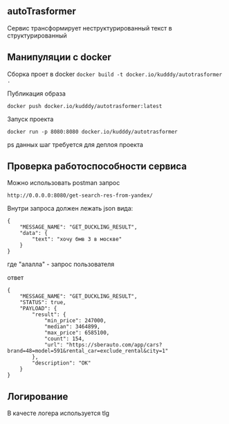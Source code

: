 ## autoTrasformer

Сервис трансформирует неструктурированный текст в структурированный

## Манипуляции с docker
Сборка проет в docker
`docker build -t docker.io/kudddy/autotrasformer .`

Публикация образа
```
docker push docker.io/kudddy/autotrasformer:latest
```

Запуск проекта
```
docker run -p 8080:8080 docker.io/kudddy/autotrasformer
```
ps данных шаг требуется для деплоя проекта

## Проверка работоспособности сервиса
Можно использовать postman
запрос
```
http://0.0.0.0:8080/get-search-res-from-yandex/
```
Внутри запроса должен лежать json вида:
```
{
    "MESSAGE_NAME": "GET_DUCKLING_RESULT", 
    "data": {
        "text": "хочу бмв 3 в москве"
    }
}
```
где "алалла" - запрос пользователя

ответ
```
{
    "MESSAGE_NAME": "GET_DUCKLING_RESULT",
    "STATUS": true,
    "PAYLOAD": {
        "result": {
            "min_price": 247000,
            "median": 3464899,
            "max_price": 6585100,
            "count": 154,
            "url": "https://sberauto.com/app/cars?brand=48=model=591&rental_car=exclude_rental&city=1"
        },
        "description": "OK"
    }
}
```
## Логирование

В качесте логера используется tlg




